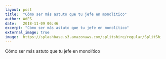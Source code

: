 ```yaml
---
layout: post
title:  "Cómo ser más astuto que tu jefe en monolítico"
author: AdES
date:   2018-11-09 06:46
excerpt: "Cómo ser más astuto que tu jefe en monolítico"
external_image: true
image:  https://splashbase.s3.amazonaws.com/splitshire/regular/SplitShire_IMG_7001-384x253.jpg
---
```

Cómo ser más astuto que tu jefe en monolítico